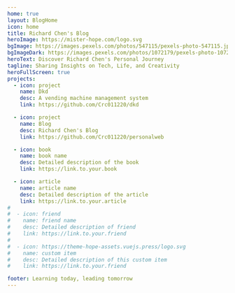 ```yaml
---
home: true
layout: BlogHome
icon: home
title: Richard Chen's Blog
heroImage: https://mister-hope.com/logo.svg
bgImage: https://images.pexels.com/photos/547115/pexels-photo-547115.jpeg?auto=compress&cs=tinysrgb&w=1260&h=750&dpr=1
bgImageDark: https://images.pexels.com/photos/1072179/pexels-photo-1072179.jpeg?auto=compress&cs=tinysrgb&w=1260&h=750&dpr=1
heroText: Discover Richard Chen's Personal Journey
tagline: Sharing Insights on Tech, Life, and Creativity
heroFullScreen: true
projects:
  - icon: project
    name: Dkd
    desc: A vending machine management system
    link: https://github.com/Crc011220/dkd

  - icon: project
    name: Blog
    desc: Richard Chen's Blog
    link: https://github.com/Crc011220/personalweb

  - icon: book
    name: book name
    desc: Detailed description of the book
    link: https://link.to.your.book

  - icon: article
    name: article name
    desc: Detailed description of the article
    link: https://link.to.your.article
#
#  - icon: friend
#    name: friend name
#    desc: Detailed description of friend
#    link: https://link.to.your.friend
#
#  - icon: https://theme-hope-assets.vuejs.press/logo.svg
#    name: custom item
#    desc: Detailed description of this custom item
#    link: https://link.to.your.friend

footer: Learning today, leading tomorrow
---
```


<!-- This is a blog home page demo.

To use this layout, you should set both `layout: BlogHome` and `home: true` in the page front matter.

For related configuration docs, please see [blog homepage](https://theme-hope.vuejs.press/guide/blog/home.html). -->
